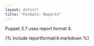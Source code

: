```yaml
---
layout: default
title: "Formats: Reports"
---
```



Puppet 3.7 uses report format 4.

{% include reportformat/4.markdown %}
